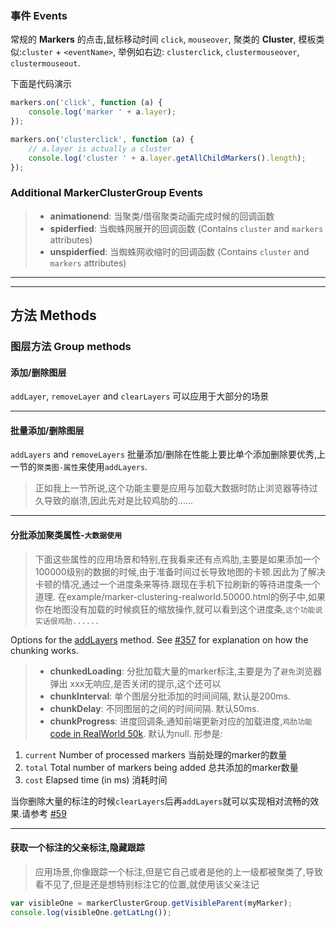 ### 事件 Events

常规的 **Markers** 的点击,鼠标移动时间 `click`, `mouseover`,
聚类的 **Cluster**, 模板类似:`cluster` + `<eventName>`, 举例如右边: `clusterclick`, `clustermouseover`, `clustermouseout`.

下面是代码演示

```javascript
markers.on('click', function (a) {
	console.log('marker ' + a.layer);
});

markers.on('clusterclick', function (a) {
	// a.layer is actually a cluster
	console.log('cluster ' + a.layer.getAllChildMarkers().length);
});
```

### Additional MarkerClusterGroup Events

>- **animationend**: 当聚类/借宿聚类动画完成时候的回调函数
>- **spiderfied**: 当蜘蛛网展开的回调函数 (Contains ```cluster``` and ```markers``` attributes)
>- **unspiderfied**: 当蜘蛛网收缩时的回调函数 (Contains ```cluster``` and ```markers``` attributes)

---

---
## 方法 Methods

### 图层方法 Group methods

#### 添加/删除图层
`addLayer`, `removeLayer` and `clearLayers` 可以应用于大部分的场景

---
#### 批量添加/删除图层
`addLayers` and `removeLayers` 批量添加/删除在性能上要比单个添加删除要优秀,上一节的`聚类图-属性`来使用`addLayers`.

> 正如我上一节所说,这个功能主要是应用与加载大数据时防止浏览器等待过久导致的崩溃,因此先对是比较鸡肋的......

---
#### 分批添加聚类属性-`大数据使用`
> 下面这些属性的应用场景和特别,在我看来还有点鸡肋,主要是如果添加一个100000级别的数据的时候,由于准备时间过长导致地图的卡顿.因此为了解决卡顿的情况,通过一个进度条来等待.跟现在手机下拉刷新的等待进度条一个道理. 在example/marker-clustering-realworld.50000.html的例子中,如果你在地图没有加载的时候疯狂的缩放操作,就可以看到这个进度条,`这个功能说实话很鸡肋......`

Options for the [addLayers](#bulk-adding-and-removing-markers) method. See [#357](https://github.com/Leaflet/Leaflet.markercluster/issues/357) for explanation on how the chunking works.
>* **chunkedLoading**: 分批加载大量的marker标注,主要是为了`避免`浏览器弹出 xxx无响应,是否关闭的提示,这个还可以
>* **chunkInterval**: 单个图层分批添加的时间间隔, 默认是200ms.
>* **chunkDelay**: 不同图层的之间的时间间隔. 默认50ms.
>* **chunkProgress**: 进度回调条,通知前端更新对应的加载进度,`鸡肋功能`[code in RealWorld 50k](https://github.com/Leaflet/Leaflet.markercluster/blob/master/example/marker-clustering-realworld.50000.html#L33-L49). 默认为null. 形参是:
  1. `current` Number of processed markers 当前处理的marker的数量
  2. `total` Total number of markers being added 总共添加的marker数量
  3. `cost` Elapsed time (in ms) 消耗时间

当你删除大量的标注的时候`clearLayers`后再`addLayers`就可以实现相对流畅的效果.请参考 [#59](https://github.com/Leaflet/Leaflet.markercluster/issues/59#issuecomment-9320628)

---
#### 获取一个标注的父亲标注,隐藏跟踪

> 应用场景,你像跟踪一个标注,但是它自己或者是他的上一级都被聚类了,导致看不见了,但是还是想特别标注它的位置,就使用该父亲注记

```javascript
var visibleOne = markerClusterGroup.getVisibleParent(myMarker);
console.log(visibleOne.getLatLng());
```
